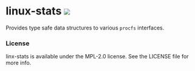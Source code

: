 # linux-stats [<img src="https://travis-ci.org/nathansizemore/linux-stats.svg?branch=master">][badge-url]

Provides type safe data structures to various `procfs` interfaces.

### License

linx-stats is available under the MPL-2.0 license. See the LICENSE file for more info.



[badge-url]: https://travis-ci.org/nathansizemore/linux-stats
